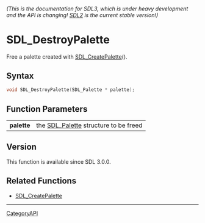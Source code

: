 ###### (This is the documentation for SDL3, which is under heavy development and the API is changing! [SDL2](https://wiki.libsdl.org/SDL2/) is the current stable version!)
# SDL_DestroyPalette

Free a palette created with [SDL_CreatePalette](SDL_CreatePalette)().

## Syntax

```c
void SDL_DestroyPalette(SDL_Palette * palette);

```

## Function Parameters

|                 |                                                      |
| --------------- | ---------------------------------------------------- |
| **palette**     | the [SDL_Palette](SDL_Palette) structure to be freed |

## Version

This function is available since SDL 3.0.0.

## Related Functions

* [SDL_CreatePalette](SDL_CreatePalette)

----
[CategoryAPI](CategoryAPI)

